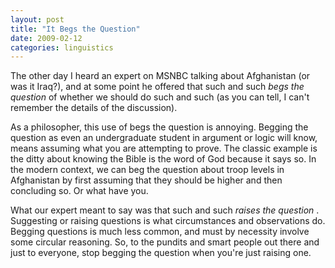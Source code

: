 ```yaml
---
layout: post
title: "It Begs the Question"
date: 2009-02-12
categories: linguistics
---
```


The other day I heard an expert on MSNBC talking about Afghanistan (or was it
Iraq?), and at some point he offered that such and such _begs the question_ of
whether we should do such and such (as you can tell, I can't remember the
details of the discussion).

As a philosopher, this use of begs the question is annoying. Begging the
question as even an undergraduate student in argument or logic will know, means
assuming what you are attempting to prove. The classic example is the ditty
about knowing the Bible is the word of God because it says so. In the modern
context, we can beg the question about troop levels in Afghanistan by first
assuming that they should be higher and then concluding so. Or what have you.

What our expert meant to say was that such and such _raises the question_ . 
Suggesting or raising questions is what circumstances and observations do. 
Begging questions is much less common, and must by necessity involve some
circular reasoning. So, to the pundits and smart people out there and just to
everyone, stop begging the question when you're just raising
one.